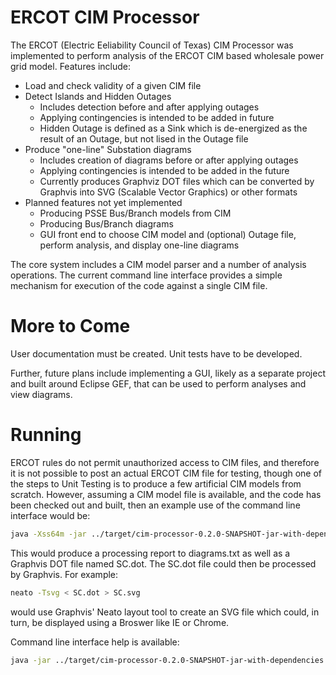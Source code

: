 # ERCOT CIM Processor
The ERCOT  (Electric Eeliability Council of Texas) CIM Processor was implemented to perform analysis of the ERCOT CIM based wholesale power grid model.  Features include:

* Load and check validity of a given CIM file
* Detect Islands and Hidden Outages
  * Includes detection before and after applying outages
  * Applying contingencies is intended to be added in future
  * Hidden Outage is defined as a Sink which is de-energized as the result of an Outage, but not lised in the Outage file
* Produce "one-line" Substation diagrams
  * Includes creation of diagrams before or after applying outages
  * Applying contingencies is intended to be added in the future
  * Currently produces Graphviz DOT files which can be converted by Graphvis into SVG (Scalable Vector Graphics) or other formats
* Planned features not yet implemented
  * Producing PSSE Bus/Branch models from CIM
  * Producing Bus/Branch diagrams
  * GUI front end to choose CIM model and (optional) Outage file, perform analysis, and display one-line diagrams

The core system includes a CIM model parser and a number of analysis operations.  The current command line interface provides a simple mechanism for execution of the code against a single CIM file.

# More to Come
User documentation must be created.  Unit tests have to be developed.

Further, future plans include implementing a GUI, likely as a separate project and built around Eclipse GEF, that can be used to perform analyses and view diagrams.

# Running
ERCOT rules do not permit unauthorized access to CIM files, and therefore it is not possible to post an actual ERCOT CIM file for testing, though one of the steps to Unit Testing is to produce a few artificial CIM models from scratch.  However, assuming a CIM model file is available, and the code has been checked out and built, then an example use of the command line interface would be:

```bash
java -Xss64m -jar ../target/cim-processor-0.2.0-SNAPSHOT-jar-with-dependencies.jar -cimFile CIM_MMDDYYYY_Redacted.xml -substationDiagram SC > diagrams.txt
```

This would produce a processing report to diagrams.txt as well as a Graphvis DOT file named SC.dot.  The SC.dot file could then be processed by Graphvis.  For example:

```bash
neato -Tsvg < SC.dot > SC.svg
```

would use Graphvis' Neato layout tool to create an SVG file which could, in turn, be displayed using a Broswer like IE or Chrome.

Command line interface help is available:

```bash
java -jar ../target/cim-processor-0.2.0-SNAPSHOT-jar-with-dependencies.jar -help
```
